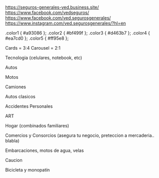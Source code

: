 https://seguros-generales-ved.business.site/
https://www.facebook.com/vedseguros/
https://www.facebook.com/ved.segurosgenerales/
https://www.instagram.com/ved.segurosgenerales/?hl=en


.color1 { #a93086 };
.color2 { #bf499f };
.color3 { #d463b7 };
.color4 { #ea7cd0 };
.color5 { #ff95e8 };

Cards = 3:4
Carousel = 2:1

Tecnologia (celulares, notebook, etc)

Autos

Motos

Camiones 

Autos clasicos

Accidentes Personales

ART

Hogar (combinados familiares)

Comercios y Consorcios (asegura tu negocio, preteccion a mercaderia.. blabla)

Embarcaciones, motos de agua, velas

Caucion

Bicicleta y monopatín